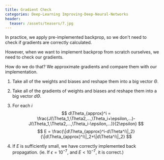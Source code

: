 ```yaml
---
title: Gradient Check
categories: Deep-Learning Improving-Deep-Neural-Networks
header:
  teaser: /assets/teasers/7.jpg
---
```


In practice, we apply pre-implemented backprop, so we don't need to check if gradients are correctly calculated.

However, when we want to implement backprop from scratch ourselves, we need to check our gradients.

How do we do that? We approximate gradients and compare them with our implementation.

1. Take all of the weights and biases and reshape them into a big vector $\Theta$.
2. Take all of the gradients of weights and biases and reshape them into a big vector $d\Theta$.
3. For each $i$
$$
d\Theta_{approx}^i = \frac{J(\Theta_1,\Theta2,...,\Theta_i+\epsilon,...)-J(\Theta_1,\Theta2,...,\Theta_i-\epsilon,...)}{2\epsilon}
$$
$$
E = \frac{\|d\Theta_{approx}^i-d\Theta^i\|_2}{\|d\Theta_{approx}^i\|_2+\|d\Theta^i\|_2}
$$

4. If $E$ is sufficiently small, we have correctly implemented back propagation. (ie. If $\epsilon=10^{-7}$, and $E<10^{-7}$, it is correct.)
